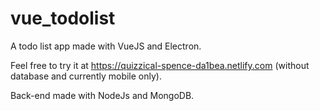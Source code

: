 # vue_todolist

A todo list app made with VueJS and Electron.

Feel free to try it at https://quizzical-spence-da1bea.netlify.com (without database and currently mobile only).

Back-end made with NodeJs and MongoDB.
